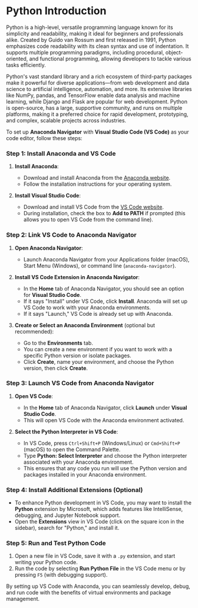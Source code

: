 # Python Introduction 
Python is a high-level, versatile programming language known for its simplicity and readability, making it ideal for beginners and professionals alike. Created by Guido van Rossum and first released in 1991, Python emphasizes code readability with its clean syntax and use of indentation. It supports multiple programming paradigms, including procedural, object-oriented, and functional programming, allowing developers to tackle various tasks efficiently.

Python's vast standard library and a rich ecosystem of third-party packages make it powerful for diverse applications—from web development and data science to artificial intelligence, automation, and more. Its extensive libraries like NumPy, pandas, and TensorFlow enable data analysis and machine learning, while Django and Flask are popular for web development. Python is open-source, has a large, supportive community, and runs on multiple platforms, making it a preferred choice for rapid development, prototyping, and complex, scalable projects across industries.

To set up **Anaconda Navigator** with **Visual Studio Code (VS Code)** as your code editor, follow these steps:

### Step 1: Install Anaconda and VS Code
1. **Install Anaconda**:
   - Download and install Anaconda from the [Anaconda website](https://www.anaconda.com/products/distribution).
   - Follow the installation instructions for your operating system.
   
2. **Install Visual Studio Code**:
   - Download and install VS Code from the [VS Code website](https://code.visualstudio.com/).
   - During installation, check the box to **Add to PATH** if prompted (this allows you to open VS Code from the command line).

### Step 2: Link VS Code to Anaconda Navigator
1. **Open Anaconda Navigator**:
   - Launch Anaconda Navigator from your Applications folder (macOS), Start Menu (Windows), or command line (`anaconda-navigator`).
   
2. **Install VS Code Extension in Anaconda Navigator**:
   - In the **Home** tab of Anaconda Navigator, you should see an option for **Visual Studio Code**.
   - If it says "Install" under VS Code, click **Install**. Anaconda will set up VS Code to work with your Anaconda environments.
   - If it says "Launch," VS Code is already set up with Anaconda.

3. **Create or Select an Anaconda Environment** (optional but recommended):
   - Go to the **Environments** tab.
   - You can create a new environment if you want to work with a specific Python version or isolate packages.
   - Click **Create**, name your environment, and choose the Python version, then click **Create**.

### Step 3: Launch VS Code from Anaconda Navigator
1. **Open VS Code**:
   - In the **Home** tab of Anaconda Navigator, click **Launch** under **Visual Studio Code**.
   - This will open VS Code with the Anaconda environment activated.

2. **Select the Python Interpreter in VS Code**:
   - In VS Code, press `Ctrl+Shift+P` (Windows/Linux) or `Cmd+Shift+P` (macOS) to open the Command Palette.
   - Type **Python: Select Interpreter** and choose the Python interpreter associated with your Anaconda environment.
   - This ensures that any code you run will use the Python version and packages installed in your Anaconda environment.

### Step 4: Install Additional Extensions (Optional)
   - To enhance Python development in VS Code, you may want to install the **Python** extension by Microsoft, which adds features like IntelliSense, debugging, and Jupyter Notebook support.
   - Open the **Extensions** view in VS Code (click on the square icon in the sidebar), search for "Python," and install it.

### Step 5: Run and Test Python Code
1. Open a new file in VS Code, save it with a `.py` extension, and start writing your Python code.
2. Run the code by selecting **Run Python File** in the VS Code menu or by pressing `F5` (with debugging support).

By setting up VS Code with Anaconda, you can seamlessly develop, debug, and run code with the benefits of virtual environments and package management.
